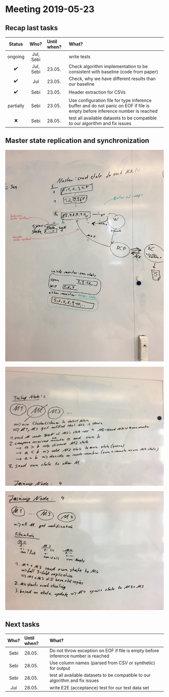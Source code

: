 # Meeting 2019-05-23

## Recap last tasks

| Status | Who?  | Until when?   | What? |
| :----: | :---: | :------------ | :---- |
| ongoing | Jul, Sebi |  | write tests |
| :heavy_check_mark: | Jul, Sebi | 23.05. | Check algorithm implementation to be consistent with baseline (code from paper) |
| :heavy_check_mark: | Jul | 23.05. | Check, why we have different results than our baseline |
| :heavy_check_mark: | Sebi | 23.05. | Header extraction for CSVs |
| partially | Sebi | 23.05. | Use configuration file for type inference buffer and do not panic on EOF if file is empty before inference number is reached |
| :x: | Sebi | 28.05. | test all available datasets to be compatible to our algorithm and fix issues |

## Master state replication and synchronization

![](../pictures/master-state-sync.jpg)

![](../pictures/master-state-recovery.jpg)

![](../pictures/master-state-new_node.jpg)

## Next tasks

| Who?  | Until when?   | What? |
| :---: | :------------ | :---- |
| Sebi | 28.05. | Do not throw exception on EOF if file is empty before inference number is reached |
| Sebi | 28.05. | Use column names (parsed from CSV or synthetic) for output |
| Sebi | 28.05. | test all available datasets to be compatible to our algorithm and fix issues |
| Jul  | 28.05. | write E2E (acceptance) test for our test data set |